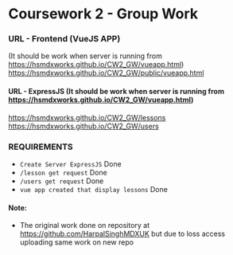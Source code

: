 # Coursework 2 - Group Work

### URL - Frontend (VueJS APP)
(It should be work when server is running from https://hsmdxworks.github.io/CW2_GW/vueapp.html)
https://hsmdxworks.github.io/CW2_GW/public/vueapp.html

#### URL - ExpressJS (It should be work when server is running from https://hsmdxworks.github.io/CW2_GW/vueapp.html)
https://hsmdxworks.github.io/CW2_GW/lessons
https://hsmdxworks.github.io/CW2_GW/users

### REQUIREMENTS
- `Create Server ExpressJS` Done
- `/lesson get request` Done
- `/users get request` Done
- `vue app created that display lessons` Done
 



#### Note:
- The original work done on repository at https://github.com/HarpalSinghMDXUK but due to loss access uploading same work on new repo